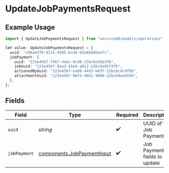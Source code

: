 # UpdateJobPaymentsRequest

## Example Usage

```typescript
import { UpdateJobPaymentsRequest } from "servicem8/models/operations";

let value: UpdateJobPaymentsRequest = {
  uuid: "c98a4d70-9131-4595-bcdd-b5a6b68bee7c",
  jobPayment: {
    uuid: "123e4567-f367-4e6c-9cd8-22bcbe3bb2fb",
    jobUuid: "123e4567-0aa3-41e4-a012-22bcbe05747b",
    actionedByUuid: "123e4567-ea08-44d3-b637-22bcbc9c9f0b",
    attachmentUuid: "123e4567-9bf4-46b1-9000-22bcb9ae493b",
  },
};
```

## Fields

| Field                                                                    | Type                                                                     | Required                                                                 | Description                                                              |
| ------------------------------------------------------------------------ | ------------------------------------------------------------------------ | ------------------------------------------------------------------------ | ------------------------------------------------------------------------ |
| `uuid`                                                                   | *string*                                                                 | :heavy_check_mark:                                                       | UUID of the Job Payment                                                  |
| `jobPayment`                                                             | [components.JobPaymentInput](../../models/components/jobpaymentinput.md) | :heavy_check_mark:                                                       | Job Payment fields to update                                             |